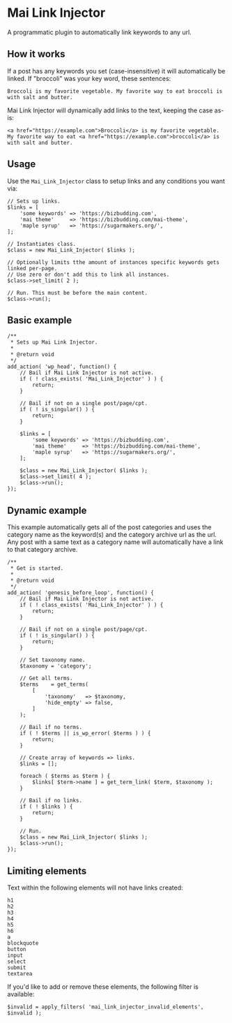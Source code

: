 # Mai Link Injector
A programmatic plugin to automatically link keywords to any url.

## How it works
If a post has any keywords you set (case-insensitive) it will automatically be linked. If "broccoli" was your key word, these sentences:

```
Broccoli is my favorite vegetable. My favorite way to eat broccoli is with salt and butter.
```

Mai Link Injector will dynamically add links to the text, keeping the case as-is:

```
<a href="https://example.com">Broccoli</a> is my favorite vegetable. My favorite way to eat <a href="https://example.com">broccoli</a> is with salt and butter.
```

## Usage

Use the `Mai_Link_Injector` class to setup links and any conditions you want via:
```
// Sets up links.
$links = [
	'some keywords' => 'https://bizbudding.com',
	'mai theme'     => 'https://bizbudding.com/mai-theme',
	'maple syrup'   => 'https://sugarmakers.org/',
];

// Instantiates class.
$class = new Mai_Link_Injector( $links );

// Optionally limits tthe amount of instances specific keywords gets linked per-page.
// Use zero or don't add this to link all instances.
$class->set_limit( 2 );

// Run. This must be before the main content.
$class->run();
```

## Basic example
```
/**
 * Sets up Mai Link Injector.
 *
 * @return void
 */
add_action( 'wp_head', function() {
	// Bail if Mai Link Injector is not active.
	if ( ! class_exists( 'Mai_Link_Injector' ) ) {
		return;
	}

	// Bail if not on a single post/page/cpt.
	if ( ! is_singular() ) {
		return;
	}

	$links = [
		'some keywords' => 'https://bizbudding.com',
		'mai theme'     => 'https://bizbudding.com/mai-theme',
		'maple syrup'   => 'https://sugarmakers.org/',
	];

	$class = new Mai_Link_Injector( $links );
	$class->set_limit( 4 );
	$class->run();
});
```

## Dynamic example
This example automatically gets all of the post categories and uses the category name as the keyword(s) and the category archive url as the url. Any post with a same text as a category name will automatically have a link to that category archive.

```
/**
 * Get is started.
 *
 * @return void
 */
add_action( 'genesis_before_loop', function() {
	// Bail if Mai Link Injector is not active.
	if ( ! class_exists( 'Mai_Link_Injector' ) ) {
		return;
	}

	// Bail if not on a single post/page/cpt.
	if ( ! is_singular() ) {
		return;
	}

	// Set taxonomy name.
	$taxonomy = 'category';

	// Get all terms.
	$terms    = get_terms(
		[
			'taxonomy'   => $taxonomy,
			'hide_empty' => false,
		]
	);

	// Bail if no terms.
	if ( ! $terms || is_wp_error( $terms ) ) {
		return;
	}

	// Create array of keywords => links.
	$links = [];

	foreach ( $terms as $term ) {
		$links[ $term->name ] = get_term_link( $term, $taxonomy );
	}

	// Bail if no links.
	if ( ! $links ) {
		return;
	}

	// Run.
	$class = new Mai_Link_Injector( $links );
	$class->run();
});
```
## Limiting elements
Text within the following elements will not have links created:
```
h1
h2
h3
h4
h5
h6
a
blockquote
button
input
select
submit
textarea
```
If you'd like to add or remove these elements, the following filter is available:
```
$invalid = apply_filters( 'mai_link_injector_invalid_elements', $invalid );
```
